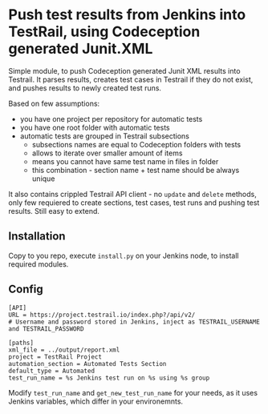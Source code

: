 # Push test results from Jenkins into TestRail, using Codeception generated Junit.XML

Simple module, to push Codeception generated Junit XML results into Testrail.
It parses results, creates test cases in Testrail if they do not exist, and pushes results to newly created test runs.

Based on few assumptions:
- you have one project per repository for automatic tests
- you have one root folder with automatic tests
- automatic tests are grouped in Testrail subsections
  - subsections names are equal to Codeception folders with tests
  - allows to iterate over smaller amount of items
  - means you cannot have same test name in files in folder
  - this combination - section name + test name should be always unique

It also contains crippled Testrail API client - no `update` and `delete` methods, only few requiered to create sections, test cases, test runs and pushing test results. Still easy to extend.

## Installation

Copy to you repo, execute `install.py` on your Jenkins node, to install required modules.

## Config

```
[API]
URL = https://project.testrail.io/index.php?/api/v2/
# Username and password stored in Jenkins, inject as TESTRAIL_USERNAME and TESTRAIL_PASSWORD

[paths]
xml_file = ../output/report.xml
project = TestRail Project
automation_section = Automated Tests Section
default_type = Automated
test_run_name = %s Jenkins test run on %s using %s group
```

Modify `test_run_name` and `get_new_test_run_name` for your needs, as it uses Jenkins variables, which differ in your environemnts.